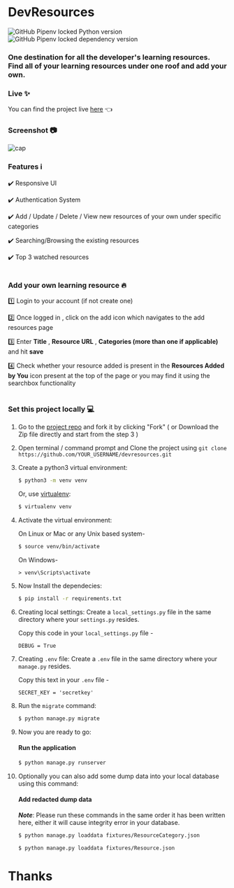 # DevResources
![GitHub Pipenv locked Python version](https://img.shields.io/github/pipenv/locked/python-version/hamhaingaurav/devresources)
![GitHub Pipenv locked dependency version](https://img.shields.io/github/pipenv/locked/dependency-version/hamhaingaurav/devresources/django)

### One destination for all the developer's learning resources.<br> Find all of your learning resources under one roof and add your own. 

### Live :sparkles: 
You can find the project live [here](https://devresources.guru/) :point_left:

### Screenshot :camera: 
![cap](https://user-images.githubusercontent.com/31548778/110208967-fc2b3a00-7eaf-11eb-8c53-61447999f4e5.PNG)


### Features :information_source: 

:heavy_check_mark: Responsive UI <br>

:heavy_check_mark: Authentication System <br>

:heavy_check_mark: Add / Update / Delete / View new resources of your own under specific categories <br>

:heavy_check_mark: Searching/Browsing the existing resources <br>

:heavy_check_mark: Top 3 watched resources
<br><br>

### Add your own learning resource :fire: 
:one: Login to your account (if not create one) <br>

:two: Once logged in , click on the add icon which navigates to the add resources page <br>

:three: Enter **Title** , **Resource URL** , **Categories (more than one if applicable)** and hit **save** <br>

:four: Check whether your resource added is present in the **Resources Added by You** icon present at the top of the page or you may find it using the searchbox  functionality
<br><br>

### Set this project locally :computer:

1. Go to the [project repo](https://github.com/hamhaingaurav/devresources) and fork it by clicking "Fork" ( or Download the Zip file directly and start from the step 3 )<br>

2. Open terminal / command prompt and Clone the project using `git clone https://github.com/YOUR_USERNAME/devresources.git`
  
3. Create a python3 virtual environment:

    ```bash
    $ python3 -m venv venv
    ```

    Or, use [virtualenv](https://virtualenv.pypa.io/en/latest/installation.html):

    ```bash
    $ virtualenv venv
    ```

4. Activate the virtual environment:

    On Linux or Mac or any Unix based system-
    
    ```bash
    $ source venv/bin/activate
    ```
    
    On Windows-
    ```
    > venv\Scripts\activate
    ```

5. Now Install the dependecies:

    ```bash
    $ pip install -r requirements.txt
    ```

6. Creating local settings:
Create a `local_settings.py` file in the same directory where your `settings.py` resides.

    Copy this code in your `local_settings.py` file -
    ```
    DEBUG = True
    ```
    
7. Creating `.env` file:
Create a `.env` file in the same directory where your `manage.py` resides.

    Copy this text in your `.env` file -
    ```
    SECRET_KEY = 'secretkey'
    ```

8. Run the `migrate` command:
    ```bash
    $ python manage.py migrate
    ```

9. Now you are ready to go:

    #### Run the application

    ```bash
    $ python manage.py runserver
    ```

10. Optionally you can also add some dump data into your local database  using this command:
    
    #### Add redacted dump data

    ***Note***: Please run these commands in the same order it has been written here, either it will cause integrity error in your database.

    ```bash
    $ python manage.py loaddata fixtures/ResourceCategory.json
    
    $ python manage.py loaddata fixtures/Resource.json
    ```

# Thanks